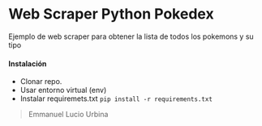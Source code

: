 # Web Scraper Python Pokedex

Ejemplo de web scraper para obtener la lista de todos los pokemons y su tipo
<br>
#### Instalación

- Clonar repo.
- Usar entorno virtual (env)
- Instalar requiremets.txt `pip install -r requirements.txt`

> Emmanuel Lucio Urbina